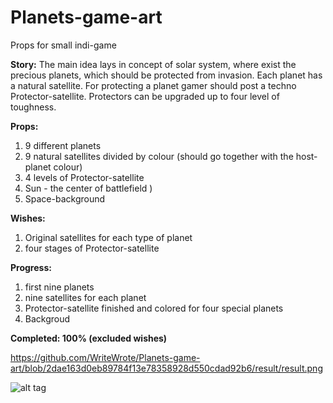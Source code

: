# Planets-game-art
Props for small indi-game

**Story:**
The main idea lays in concept of solar system, where exist the precious planets, which should be protected from invasion.
Each planet has a natural satellite.
For protecting a planet gamer should post a techno Protector-satellite. Protectors can be upgraded up to four level of toughness.

**Props:**
1. 9 different planets
2. 9 natural satellites divided by colour (should go together with the host-planet colour)
3. 4 levels of Protector-satellite
4. Sun - the center of battlefield )
5. Space-background

**Wishes:**
1. Original satellites for each type of planet
2. four stages of Protector-satellite

**Progress:**
1. first nine planets
2. nine satellites for each planet
3. Protector-satellite finished and colored for four special planets
4. Backgroud

**Completed: 100% (excluded wishes)**

https://github.com/WriteWrote/Planets-game-art/blob/2dae163d0eb89784f13e78358928d550cdad92b6/result/result.png

![alt tag](https://github.com/WriteWrote/Planets-game-art/blob/2dae163d0eb89784f13e78358928d550cdad92b6/result/result.png "Описание будет тут")​
